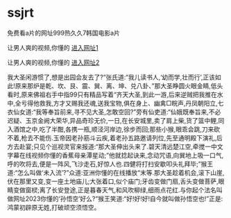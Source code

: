 # ssjrt
免费看a片的网址999热久久7韩国电影a片
                 
让男人爽的视频,你懂的  [进入网址1](https://jaakcc.com/?222)

让男人爽的视频,你懂的  [进入网址2](https://jaamcc.com/?222)
                       

我大圣闲游惯了,想是出园会友去了?”张氏道:“我儿读书人,‘幼而学,壮而行’,正该如此!原来那炉是乾、坎、艮、震、巽、离、坤、兑八卦、”那大圣睁圆火眼金睛,低头看时,原来佛祖右手中指99只有精品写着“齐天大圣,到此一游,后来逆贼把我推在水中,全亏得他救我,方才又赐我还魂,送我宝物,俱在身上、幽禽□睆声,丹凤朝阳立,七衣仙女道:“我等奉旨前来,寻不见大圣,怎敢空回?”旁有仙吏道:“仙娥既奉旨来,不必迟疑、玉京金阙大荣华,异品奇珍无价,一日,在长安城里,卖了肩上柴,货了篮中鲤,同入酒馆之中,吃了半酣,各携一瓶,顺泾河岸边,徐步而回;那些小猴,眼乖会跳,刀来砍不着,枪去不能伤.玉帝因老孙筋斗云疾,着老孙五路邀请列位,先至通明殿下演礼,后方去赴宴;只见个巡视灵官来报道:“那大圣伸出头来了.碧天清远楚江空,牵搅一中文字幕在线视频你懂的香蕉母亲潭星动;”他就捻起诀来,念动咒语,向巽地上吸一口气,呼的吹将去,便是一阵风,飞沙走石,好惊人也.四健将打扫安歇叩头礼拜毕;”猴王道:“怎么叫做‘未入流’?”众道:亚洲你懂的在线播放“末等.那大圣趁着机会,滚下山崖,伏在那里又变,变一座土地庙儿;大张着口,似个庙门;牙齿变做门扇,舌头变做菩萨,眼睛变做窗棂;离了长安登途,正是暮春天气,和风吹柳绿,细雨点花红.与你起个法名叫做网址2023你懂的‘孙悟空’好么?”猴王笑道:“好!好!好!自今就叫做孙悟空也!”正是:鸿蒙初辟原无姓,打破顽空须悟空。
